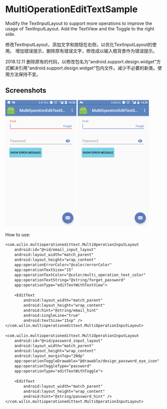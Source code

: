 # MultiOperationEditTextSample

Modify the TextInputLayout to support more operations to improve the usage of TextInputLayout.
Add the TextView and the Toggle to the right side.

修改TextInputLayout，添加文字和按钮在右侧，以优化TextInputLayout的使用。
增加错误提示，删除原有错误文字，修改成以输入框背景作为错误提示。

2018.12.11
删除原有的代码，以修改包名为“android.support.design.widget”方式解决引用“android.support.design.widget”包内文件。减少不必要的新类。使用方法保持不变。

Screenshots
-------------

<img src="screenshot/show_error.png"  height="400" alt="Screenshot"/> 

<img src="screenshot/show_normal.png"  height="400" alt="Screenshot"/> 

How to use: 

    <com.wilin.multioperationedittext.MultiOperationInputLayout
        android:id="@+id/email_input_layout"
        android:layout_width="match_parent"
        android:layout_height="wrap_content"
        app:operationErrorColor="@color/errorColor"
        app:operationTextSize="15"
        app:operationTextColor="@color/multi_operation_text_color"
        app:operationTextString="@string/forget_password"
        app:operationType="editTextWithTextView">

        <EditText
            android:layout_width="match_parent"
            android:layout_height="wrap_content"
            android:hint="@string/email_hint"
            android:singleLine="true"
            android:textSize="15sp" />
    </com.wilin.multioperationedittext.MultiOperationInputLayout>
    
    <com.wilin.multioperationedittext.MultiOperationInputLayout
        android:id="@+id/password_input_layout"
        android:layout_width="match_parent"
        android:layout_height="wrap_content"
        android:layout_marginTop="20dp"
        app:operationToggleDrawable="@drawable/design_password_eye_icon"
        app:operationToggleType="password"
        app:operationType="editTextWithToggle">

        <EditText
            android:layout_width="match_parent"
            android:layout_height="wrap_content"
            android:hint="@string/password_hint" />
    </com.wilin.multioperationedittext.MultiOperationInputLayout>
